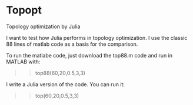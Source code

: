 Topopt
======

Topology optimization by Julia

I want to test how Julia performs in topology optimization. I use the classic 88 lines of matlab code as a basis for the
comparison.

To run the matlabe code, just download the top88.m code and run in MATLAB with:
>> top88(60,20,0.5,3,3)

I write a Julia version of the code. You can run it:
>> top(60,20,0.5,3,3)
